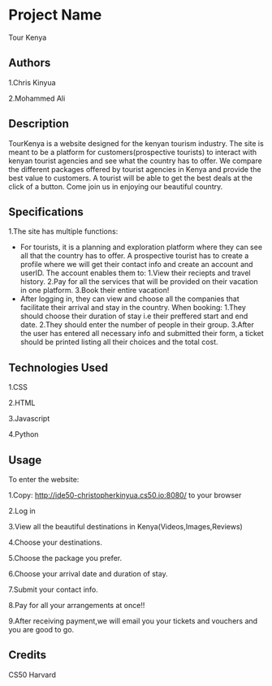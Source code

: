 # Project Name 

Tour Kenya

## Authors

 1.Chris Kinyua 

 2.Mohammed Ali

## Description

 TourKenya is a website designed for the kenyan tourism industry. The site is meant to be a platform for customers(prospective tourists) to interact with kenyan tourist agencies and see what the country has to offer. We compare the different packages offered by tourist agencies in Kenya and provide the best value to customers. A tourist will be able to get the best deals at the click of a button. Come join us in enjoying our beautiful country.

## Specifications 

1.The site has multiple functions:

- For tourists, it is a planning and exploration platform where they can see all that the country has to offer. A prospective tourist has to create a profile where we will get their contact info and create an account and userID. The account enables them to:
  1.View their reciepts and travel history.
  2.Pay for all the services that will be provided on their vacation in one platform.
  3.Book their entire vacation!
- After logging in, they can view and choose all the companies that facilitate their arrival and stay in the country. When booking:
  1.They should choose their duration of stay i.e their preffered start and end date.
  2.They should enter the number of people in their group.
  3.After the user has entered all necessary info and submitted their form, a ticket should be printed listing all their choices and the total cost.

## Technologies Used 

1.CSS

2.HTML

3.Javascript

4.Python

## Usage 

To enter the website:

1.Copy: http://ide50-christopherkinyua.cs50.io:8080/ to your browser

2.Log in

3.View all the beautiful destinations in Kenya(Videos,Images,Reviews)

4.Choose your destinations.

5.Choose the package you prefer.

6.Choose your arrival date and duration of stay.

7.Submit your contact info.

8.Pay for all your arrangements at once!!

9.After receiving payment,we will email you your tickets and vouchers and you are good to go.

## Credits

 CS50 Harvard
